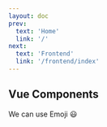 ```yaml
---
layout: doc
prev:
  text: 'Home'
  link: '/'
next:
  text: 'Frontend'
  link: '/frontend/index'
---
```


## Vue Components
We can use Emoji :smiley: